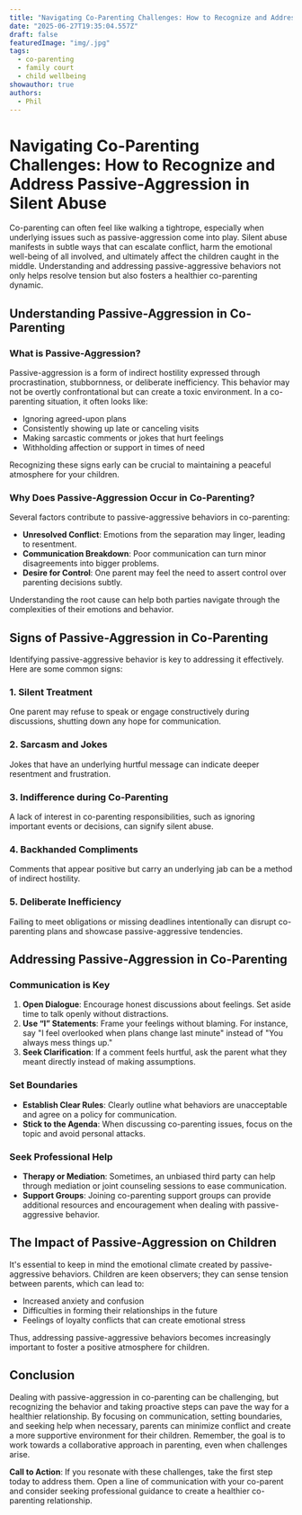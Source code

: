 ```yaml
---
title: "Navigating Co-Parenting Challenges: How to Recognize and Address Passive-Aggression in Silent Abuse"
date: "2025-06-27T19:35:04.557Z"
draft: false
featuredImage: "img/.jpg"
tags:
  - co-parenting
  - family court
  - child wellbeing
showauthor: true
authors:
  - Phil
---
```


# Navigating Co-Parenting Challenges: How to Recognize and Address Passive-Aggression in Silent Abuse

Co-parenting can often feel like walking a tightrope, especially when underlying issues such as passive-aggression come into play. Silent abuse manifests in subtle ways that can escalate conflict, harm the emotional well-being of all involved, and ultimately affect the children caught in the middle. Understanding and addressing passive-aggressive behaviors not only helps resolve tension but also fosters a healthier co-parenting dynamic.

## Understanding Passive-Aggression in Co-Parenting

### What is Passive-Aggression?

Passive-aggression is a form of indirect hostility expressed through procrastination, stubbornness, or deliberate inefficiency. This behavior may not be overtly confrontational but can create a toxic environment. In a co-parenting situation, it often looks like:

- Ignoring agreed-upon plans
- Consistently showing up late or canceling visits
- Making sarcastic comments or jokes that hurt feelings
- Withholding affection or support in times of need

Recognizing these signs early can be crucial to maintaining a peaceful atmosphere for your children.

### Why Does Passive-Aggression Occur in Co-Parenting?

Several factors contribute to passive-aggressive behaviors in co-parenting:

- **Unresolved Conflict**: Emotions from the separation may linger, leading to resentment.
- **Communication Breakdown**: Poor communication can turn minor disagreements into bigger problems.
- **Desire for Control**: One parent may feel the need to assert control over parenting decisions subtly.

Understanding the root cause can help both parties navigate through the complexities of their emotions and behavior.

## Signs of Passive-Aggression in Co-Parenting

Identifying passive-aggressive behavior is key to addressing it effectively. Here are some common signs:

### 1. Silent Treatment

One parent may refuse to speak or engage constructively during discussions, shutting down any hope for communication.

### 2. Sarcasm and Jokes

Jokes that have an underlying hurtful message can indicate deeper resentment and frustration.

### 3. Indifference during Co-Parenting

A lack of interest in co-parenting responsibilities, such as ignoring important events or decisions, can signify silent abuse.

### 4. Backhanded Compliments

Comments that appear positive but carry an underlying jab can be a method of indirect hostility.

### 5. Deliberate Inefficiency

Failing to meet obligations or missing deadlines intentionally can disrupt co-parenting plans and showcase passive-aggressive tendencies.

## Addressing Passive-Aggression in Co-Parenting

### Communication is Key

1. **Open Dialogue**: Encourage honest discussions about feelings. Set aside time to talk openly without distractions.
2. **Use “I” Statements**: Frame your feelings without blaming. For instance, say "I feel overlooked when plans change last minute" instead of "You always mess things up."
3. **Seek Clarification**: If a comment feels hurtful, ask the parent what they meant directly instead of making assumptions.

### Set Boundaries

- **Establish Clear Rules**: Clearly outline what behaviors are unacceptable and agree on a policy for communication. 
- **Stick to the Agenda**: When discussing co-parenting issues, focus on the topic and avoid personal attacks.

### Seek Professional Help

- **Therapy or Mediation**: Sometimes, an unbiased third party can help through mediation or joint counseling sessions to ease communication.
- **Support Groups**: Joining co-parenting support groups can provide additional resources and encouragement when dealing with passive-aggressive behavior.

## The Impact of Passive-Aggression on Children

It's essential to keep in mind the emotional climate created by passive-aggressive behaviors. Children are keen observers; they can sense tension between parents, which can lead to:
- Increased anxiety and confusion
- Difficulties in forming their relationships in the future
- Feelings of loyalty conflicts that can create emotional stress

Thus, addressing passive-aggressive behaviors becomes increasingly important to foster a positive atmosphere for children.

## Conclusion

Dealing with passive-aggression in co-parenting can be challenging, but recognizing the behavior and taking proactive steps can pave the way for a healthier relationship. By focusing on communication, setting boundaries, and seeking help when necessary, parents can minimize conflict and create a more supportive environment for their children. Remember, the goal is to work towards a collaborative approach in parenting, even when challenges arise.

**Call to Action**: If you resonate with these challenges, take the first step today to address them. Open a line of communication with your co-parent and consider seeking professional guidance to create a healthier co-parenting relationship.


